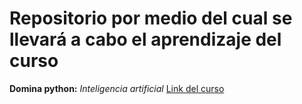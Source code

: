 # Repositorio por medio del cual se llevará a cabo el aprendizaje del curso
**Domina python:** *Inteligencia artificial*
[Link del curso](https://www.linkedin.com/learning/domina-python-inteligencia-artificial)